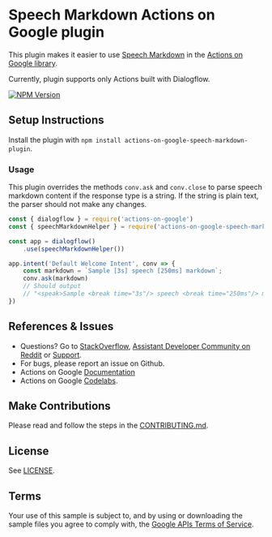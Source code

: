 # Speech Markdown Actions on Google plugin

This plugin makes it easier to use [Speech Markdown](https://github.com/speechmarkdown/speechmarkdown-js)
in the [Actions on Google library](https://github.com/actions-on-google/actions-on-google-nodejs).

Currently, plugin supports only Actions built with Dialogflow.

[![NPM Version](https://img.shields.io/npm/v/actions-on-google-speech-markdown-plugin.svg)](https://www.npmjs.org/package/actions-on-google-speech-markdown-plugin)

## Setup Instructions

Install the plugin with `npm install actions-on-google-speech-markdown-plugin`.

### Usage

This plugin overrides the methods `conv.ask` and `conv.close` to parse speech markdown
content if the response type is a string. If the string is plain text, the parser should
not make any changes.

```javascript
const { dialogflow } = require('actions-on-google')
const { speechMarkdownHelper } = require('actions-on-google-speech-markdown-plugin')

const app = dialogflow()
    .use(speechMarkdownHelper())

app.intent('Default Welcome Intent', conv => {
    const markdown = `Sample [3s] speech [250ms] markdown`;
    conv.ask(markdown)
    // Should output
    // "<speak>Sample <break time="3s"/> speech <break time="250ms"/> markdown</speak>"
})
```

## References & Issues
+ Questions? Go to [StackOverflow](https://stackoverflow.com/questions/tagged/actions-on-google), [Assistant Developer Community on Reddit](https://www.reddit.com/r/GoogleAssistantDev/) or [Support](https://developers.google.com/actions/support/).
+ For bugs, please report an issue on Github.
+ Actions on Google [Documentation](https://developers.google.com/actions/extending-the-assistant)
+ Actions on Google [Codelabs](https://codelabs.developers.google.com/?cat=Assistant).

## Make Contributions
Please read and follow the steps in the [CONTRIBUTING.md](CONTRIBUTING.md).

## License
See [LICENSE](LICENSE).

## Terms
Your use of this sample is subject to, and by using or downloading the sample files you agree to comply with, the [Google APIs Terms of Service](https://developers.google.com/terms/).
